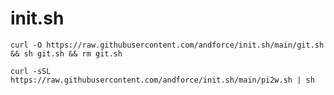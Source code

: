 # init.sh

```shell
curl -O https://raw.githubusercontent.com/andforce/init.sh/main/git.sh && sh git.sh && rm git.sh
```


```shell
curl -sSL https://raw.githubusercontent.com/andforce/init.sh/main/pi2w.sh | sh
```